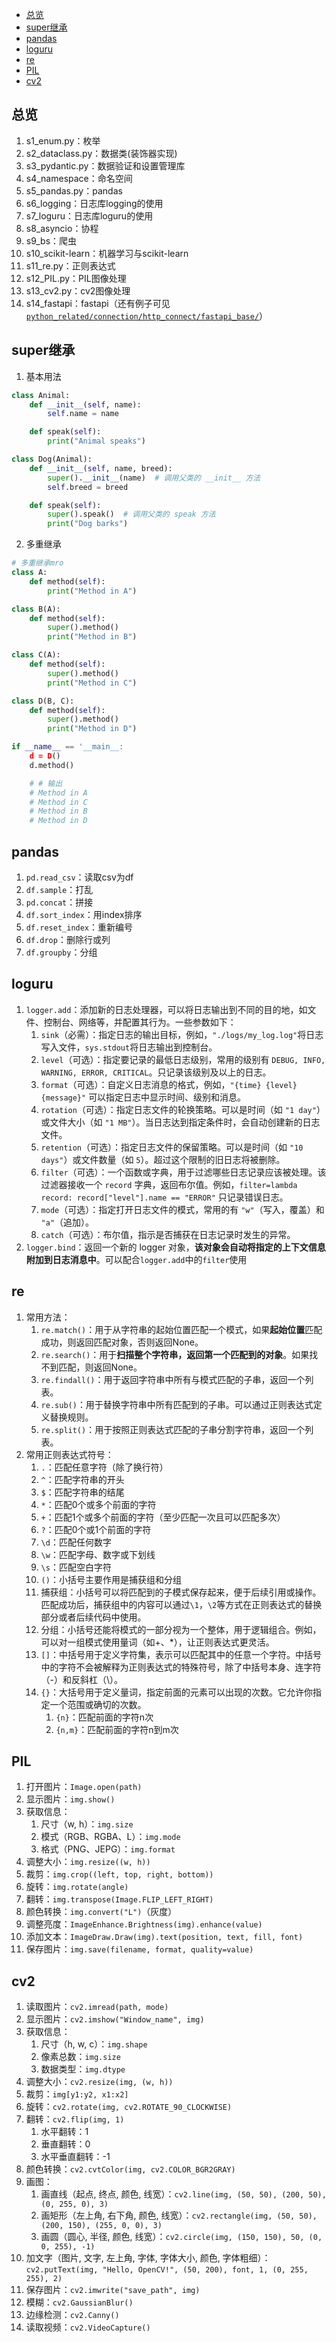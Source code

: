 - [总览](#总览)
- [super继承](#super继承)
- [pandas](#pandas)
- [loguru](#loguru)
- [re](#re)
- [PIL](#pil)
- [cv2](#cv2)


## 总览
1. s1_enum.py：枚举
2. s2_dataclass.py：数据类(装饰器实现)
3. s3_pydantic.py：数据验证和设置管理库
4. s4_namespace：命名空间
5. s5_pandas.py：pandas
6. s6_logging：日志库logging的使用
7. s7_loguru：日志库loguru的使用
8. s8_asyncio：协程
9. s9_bs：爬虫
10. s10_scikit-learn：机器学习与scikit-learn
11. s11_re.py：正则表达式
12. s12_PIL.py：PIL图像处理
13. s13_cv2.py：cv2图像处理
14. s14_fastapi：fastapi（还有例子可见[`python_related/connection/http_connect/fastapi_base/`](../connection/http_connect/fastapi_base/)）


## super继承
1. 基本用法
```python
class Animal:
    def __init__(self, name):
        self.name = name

    def speak(self):
        print("Animal speaks")

class Dog(Animal):
    def __init__(self, name, breed):
        super().__init__(name)  # 调用父类的 __init__ 方法
        self.breed = breed

    def speak(self):
        super().speak()  # 调用父类的 speak 方法
        print("Dog barks")
```

2. 多重继承
```python
# 多重继承mro
class A:
    def method(self):
        print("Method in A")

class B(A):
    def method(self):
        super().method()
        print("Method in B")

class C(A):
    def method(self):
        super().method()
        print("Method in C")

class D(B, C):
    def method(self):
        super().method()
        print("Method in D")

if __name__ == '__main__:
    d = D()
    d.method()

    # # 输出
    # Method in A
    # Method in C
    # Method in B
    # Method in D
```


## pandas
1. `pd.read_csv`：读取csv为df
2. `df.sample`：打乱
3. `pd.concat`：拼接
4. `df.sort_index`：用index排序
5. `df.reset_index`：重新编号
6. `df.drop`：删除行或列
7. `df.groupby`：分组

## loguru
1. `logger.add`：添加新的日志处理器，可以将日志输出到不同的目的地，如文件、控制台、网络等，并配置其行为。一些参数如下：
   1. `sink`（必需）：指定日志的输出目标，例如，`"./logs/my_log.log"`将日志写入文件，`sys.stdout`将日志输出到控制台。
   2. `level`（可选）：指定要记录的最低日志级别，常用的级别有 `DEBUG, INFO, WARNING, ERROR, CRITICAL`。只记录该级别及以上的日志。
   3. `format`（可选）：自定义日志消息的格式，例如，`"{time} {level} {message}"` 可以指定日志中显示时间、级别和消息。
   4. `rotation`（可选）：指定日志文件的轮换策略。可以是时间（如 `"1 day"`）或文件大小（如 `"1 MB"`）。当日志达到指定条件时，会自动创建新的日志文件。
   5. `retention`（可选）：指定日志文件的保留策略。可以是时间（如 `"10 days"`）或文件数量（如 `5`）。超过这个限制的旧日志将被删除。
   6. `filter`（可选）：一个函数或字典，用于过滤哪些日志记录应该被处理。该过滤器接收一个 `record` 字典，返回布尔值。例如，`filter=lambda record: record["level"].name == "ERROR"` 只记录错误日志。
   7. `mode`（可选）：指定打开日志文件的模式，常用的有 `"w"`（写入，覆盖）和 `"a"`（追加）。
   8. `catch`（可选）：布尔值，指示是否捕获在日志记录时发生的异常。
2. `logger.bind`：返回一个新的 logger 对象，**该对象会自动将指定的上下文信息附加到日志消息中**。可以配合`logger.add`中的`filter`使用

## re
1. 常用方法：
   1. `re.match()`：用于从字符串的起始位置匹配一个模式，如果**起始位置**匹配成功，则返回匹配对象，否则返回None。
   2. `re.search()`：用于**扫描整个字符串，返回第一个匹配到的对象**。如果找不到匹配，则返回None。
   3. `re.findall()`：用于返回字符串中所有与模式匹配的子串，返回一个列表。
   4. `re.sub()`：用于替换字符串中所有匹配到的子串。可以通过正则表达式定义替换规则。
   5. `re.split()`：用于按照正则表达式匹配的子串分割字符串，返回一个列表。
2. 常用正则表达式符号：
   1. `.`：匹配任意字符（除了换行符）
   2. `^`：匹配字符串的开头
   3. `$`：匹配字符串的结尾
   4. `*`：匹配0个或多个前面的字符
   5. `+`：匹配1个或多个前面的字符（至少匹配一次且可以匹配多次）
   6. `?`：匹配0个或1个前面的字符
   7.  `\d`：匹配任何数字
   8.  `\w`：匹配字母、数字或下划线
   9.  `\s`：匹配空白字符
   10. `()`：小括号主要作用是捕获组和分组
      1.  捕获组：小括号可以将匹配到的子模式保存起来，便于后续引用或操作。匹配成功后，捕获组中的内容可以通过`\1`，`\2`等方式在正则表达式的替换部分或者后续代码中使用。
      2.  分组：小括号还能将模式的一部分视为一个整体，用于逻辑组合。例如，可以对一组模式使用量词（如+、*），让正则表达式更灵活。
   11. `[]`：中括号用于定义字符集，表示可以匹配其中的任意一个字符。中括号中的字符不会被解释为正则表达式的特殊符号，除了中括号本身、连字符（-）和反斜杠（\）。
   12. `{}`：大括号用于定义量词，指定前面的元素可以出现的次数。它允许你指定一个范围或确切的次数。
       1. `{n}`：匹配前面的字符n次
       2. `{n,m}`：匹配前面的字符n到m次

## PIL
1. 打开图片：`Image.open(path)`
2. 显示图片：`img.show()`
3. 获取信息：
   1. 尺寸（w, h）：`img.size`
   2. 模式（RGB、RGBA、L）：`img.mode`
   3. 格式（PNG、JEPG）：`img.format`
4. 调整大小：`img.resize((w, h))`
5. 裁剪：`img.crop((left, top, right, bottom))`
6. 旋转：`img.rotate(angle)`
7. 翻转：`img.transpose(Image.FLIP_LEFT_RIGHT)`
8. 颜色转换：`img.convert("L")`（灰度）
9.  调整亮度：`ImageEnhance.Brightness(img).enhance(value)`
10. 添加文本：`ImageDraw.Draw(img).text(position, text, fill, font)`
11. 保存图片：`img.save(filename, format, quality=value)`

## cv2
1. 读取图片：`cv2.imread(path, mode)`
2. 显示图片：`cv2.imshow("Window_name", img)`
3. 获取信息：
   1. 尺寸（h, w, c）：`img.shape`
   2. 像素总数：`img.size`
   3. 数据类型：`img.dtype`
4. 调整大小：`cv2.resize(img, (w, h))`
5. 裁剪：`img[y1:y2, x1:x2]`
6. 旋转：`cv2.rotate(img, cv2.ROTATE_90_CLOCKWISE)`
7. 翻转：`cv2.flip(img, 1)`
   1. 水平翻转：1
   2. 垂直翻转：0
   3. 水平垂直翻转：-1
8.  颜色转换：`cv2.cvtColor(img, cv2.COLOR_BGR2GRAY)`
9.  画图：
    1.  画直线（起点, 终点, 颜色, 线宽）：`cv2.line(img, (50, 50), (200, 50), (0, 255, 0), 3)`
    2.  画矩形（左上角, 右下角, 颜色, 线宽）：`cv2.rectangle(img, (50, 50), (200, 150), (255, 0, 0), 3)`
    3.  画圆（圆心, 半径, 颜色, 线宽）：`cv2.circle(img, (150, 150), 50, (0, 0, 255), -1)`
10. 加文字（图片, 文字, 左上角, 字体, 字体大小, 颜色, 字体粗细）：`cv2.putText(img, "Hello, OpenCV!", (50, 200), font, 1, (0, 255, 255), 2)`
11. 保存图片：`cv2.imwrite("save_path", img)`
12. 模糊：`cv2.GaussianBlur()`
13. 边缘检测：`cv2.Canny()`
14. 读取视频：`cv2.VideoCapture()`